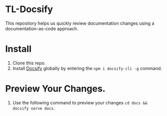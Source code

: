 # TL-Docsify

This repository helps us quickly review documentation changes using a documentation-as-code approach.

# Install

1. Clone this repo.
2. Install [Docsify](https://docsify.js.org) globally by entering the `npm i docsify-cli -g` command.


# Preview Your Changes.

1. Use the following command to preview your changes `cd docs && docsify serve docs`.